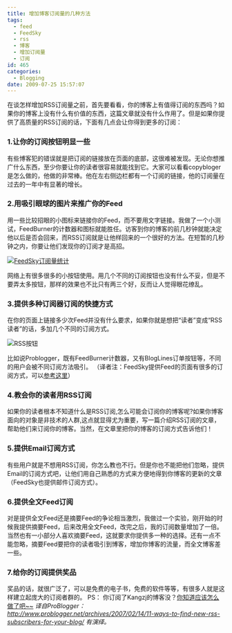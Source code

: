 ```yaml
---
title: 增加博客订阅量的几种方法
tags:
  - feed
  - FeedSky
  - rss
  - 博客
  - 增加订阅量
  - 订阅
id: 465
categories:
  - Blogging
date: 2009-07-25 15:57:07
---
```


在谈怎样增加RSS订阅量之前，首先要看看，你的博客上有值得订阅的东西吗？如果你的博客上没有什么有价值的东西，这篇文章就没有什么作用了。但是如果你提供了高质量的RSS订阅的话，下面有几点会让你得到更多的订阅：

### 1.让你的订阅按钮明显一些

有些博客犯的错误就是把订阅的链接放在页面的底部，这很难被发现。无论你想推广什么东西，至少你要让你的读者很容易就能找到它。大家可以看看copybloger是怎么做的，他做的非常棒。他在左右侧边栏都有一个订阅的链接，他的订阅量在过去的一年中有显著的增长。

### 2.用吸引眼球的图片来推广你的Feed

用一些比较招眼的小图标来链接你的Feed，而不要用文字链接。我做了一个小测试，FeedBurner的计数器和图标就能胜任。访客到你的博客的前几秒钟就能决定他以后是否会回来，而RSS订阅就是让他样回来的一个很好的方法。在短暂的几秒钟之内，你要让他们发现你的订阅才是高招。

[![](http://www.feedsky.com/feed/Kangzj/sc/gif "FeedSky订阅量统计")](http://feed.kangzj.net)

<!--more-->
网络上有很多很多的小按钮使用。用几个不同的订阅按钮也没有什么不妥，但是不要弄太多按钮，那样的效果也不比只有两三个好，反而让人觉得眼花缭乱。

### 3.提供多种订阅器订阅的快捷方式

在你的页面上链接多少次Feed并没有什么要求，如果你就是想把“读者”变成“RSS读者”的话，多加几个不同的订阅方式。

![](http://kangzj.net/wp-content/uploads/images/200907/20090725-rss-buttons.jpg "RSS按钮")

比如说Problogger，既有FeedBurner计数器，又有BlogLines订单按钮等，不同的用户会被不同订阅方法吸引。
（译者注：FeedSky提供Feed的页面有很多的订阅方式，可以[参考这里](http://feed.kangzj.net)）

### 4.教会你的读者用RSS订阅

如果你的读者根本不知道什么是RSS订阅,怎么可能会订阅你的博客呢?如果你博客面向的对象是非技术的人群,这点就显得尤为重要，写一篇介绍RSS订阅的文章，帮助他们来订阅你的博客。当然，在文章里把你的博客的订阅方式告诉他们！

### 5.提供Email订阅方式

有些用户就是不想用RSS订阅，你怎么教也不行。但是你也不能把他们忽略，提供Email的订阅方式吧，让他们用自己熟悉的方式来方便地得到你博客的更新的文章（FeedSky也提供邮件订阅方式）。

### 6.提供全文Feed订阅

对是提供全文Feed还是摘要Feed的争论相当激烈，我做过一个实验，刚开始的时候我提供摘要Feed，后来改用全文Feed，改完之后，我的订阅数量增加了一倍。当然也有一小部分人喜欢摘要Feed，这就要求你提供多一种的选择。还有一点不能忽略，摘要Feed要把你的读者吸引到博客，增加你博客的流量，而全文博客差一些。

### 7.给你的订阅提供奖品

奖品的话，就很广泛了，可以是免费的电子书，免费的软件等等，有很多人就是这样建立起庞大的订阅者群的。
PS：
你订阅了Kangzj的博客没？[你知道应该怎么做了吧~~](http://feed.kangzj.net)
_译自ProBlogger：http://www.problogger.net/archives/2007/02/14/11-ways-to-find-new-rss-subscribers-for-your-blog/ 有演绎。_
